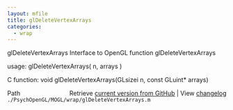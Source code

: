 ```yaml
---
layout: mfile
title: glDeleteVertexArrays
categories:
  - wrap
---
```


glDeleteVertexArrays  Interface to OpenGL function glDeleteVertexArrays

usage:  glDeleteVertexArrays\( n, arrays \)

C function:  void glDeleteVertexArrays\(GLsizei n, const GLuint\* arrays\)


<div class="code_header" style="text-align:right;">
  <span style="float:left;">Path&nbsp;&nbsp;</span> <span class="counter">Retrieve <a href=
  "https://raw.github.com/Psychtoolbox-3/Psychtoolbox-3/beta/./PsychOpenGL/MOGL/wrap/glDeleteVertexArrays.m">current version from GitHub</a> | View <a href=
  "https://github.com/Psychtoolbox-3/Psychtoolbox-3/commits/beta/./PsychOpenGL/MOGL/wrap/glDeleteVertexArrays.m">changelog</a></span>
</div>
<div class="code">
  <code>./PsychOpenGL/MOGL/wrap/glDeleteVertexArrays.m</code>
</div>
